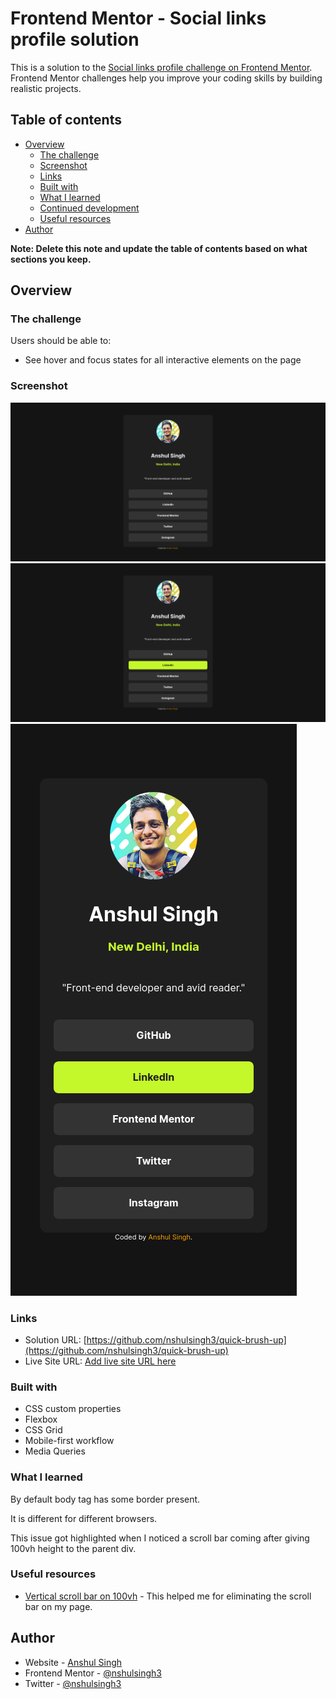 # Frontend Mentor - Social links profile solution

This is a solution to the [Social links profile challenge on Frontend Mentor](https://www.frontendmentor.io/challenges/social-links-profile-UG32l9m6dQ). Frontend Mentor challenges help you improve your coding skills by building realistic projects.

## Table of contents

- [Overview](#overview)
  - [The challenge](#the-challenge)
  - [Screenshot](#screenshot)
  - [Links](#links)
  - [Built with](#built-with)
  - [What I learned](#what-i-learned)
  - [Continued development](#continued-development)
  - [Useful resources](#useful-resources)
- [Author](#author)

**Note: Delete this note and update the table of contents based on what sections you keep.**

## Overview

### The challenge

Users should be able to:

- See hover and focus states for all interactive elements on the page

### Screenshot

![](./assets/images/screenshot1.png)
![](./assets/images/screenshot2.png)
![](./assets/images/screenshot3.png)

### Links

- Solution URL: [https://github.com/nshulsingh3/quick-brush-up](https://github.com/nshulsingh3/quick-brush-up)
- Live Site URL: [Add live site URL here](https://your-live-site-url.com)

### Built with

- CSS custom properties
- Flexbox
- CSS Grid
- Mobile-first workflow
- Media Queries

### What I learned

By default body tag has some border present.

It is different for different browsers.

This issue got highlighted when I noticed a scroll bar coming after giving 100vh height to the parent div.

### Useful resources

- [Vertical scroll bar on 100vh](https://stackoverflow.com/questions/44645465/when-using-height-100vh-for-the-container-vertical-scrollbar-appears) - This helped me for eliminating the scroll bar on my page.

## Author

- Website - [Anshul Singh](https://www.your-site.com)
- Frontend Mentor - [@nshulsingh3](https://www.frontendmentor.io/profile/nshulsingh3)
- Twitter - [@nshulsingh3](https://www.twitter.com/nshulsingh3)
